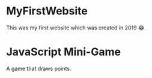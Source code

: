 # MyFirstWebsite
This was my first website which was created in 2019 😂.
# JavaScript Mini-Game
A game that draws points. 

